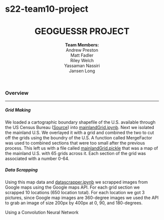 # s22-team10-project
<h1 align='center'> GEOGUESSR PROJECT</h1>
<p align='center'> <strong>Team Members:</strong><br> Andrew Preston<br> Matt Fadler<br> Riley Welch<br> Yassaman Nassiri<br> Jansen Long<p>
<br>

### Overview
---
##### Grid Making
We loaded a cartographic boundary shapefile of the U.S. available through the US Census Bureau ([Source](https://www.census.gov/geographies/mapping-files/time-series/geo/carto-boundary-file.html)) into <ins>mainlandGrid.ipynb</ins>. Next we isolated the mainland U.S. We overlayed it with a grid and combined the two to cut off the grids using the boundry of the U.S. A function called MergeFactor was used to combined sections that were too small after the previous process. This left us with a file called <ins>mainlandGrid.pickle</ins> that was a map of the mainland U.S. with 65 grids across it. Each section of the grid was associated with a number 0-64. 

##### Data Scrapping
Using this map data and <ins>datascrapper.ipynb</ins> we scrapped images from Google maps using the Google maps API. For each grid section we scrapped 10 locations (650 location total). For each location we got 3 pictures, since Google map images are 360-degree images we used the API to grab an image of size 200px by 400px at 0, 90, and 180-degrees. 






Using a Convolution Neural Network 
